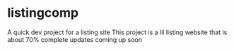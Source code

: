 # listingcomp
A quick dev project for a listing site
This project is a lil listing website that is about 70% complete updates coming up soon
